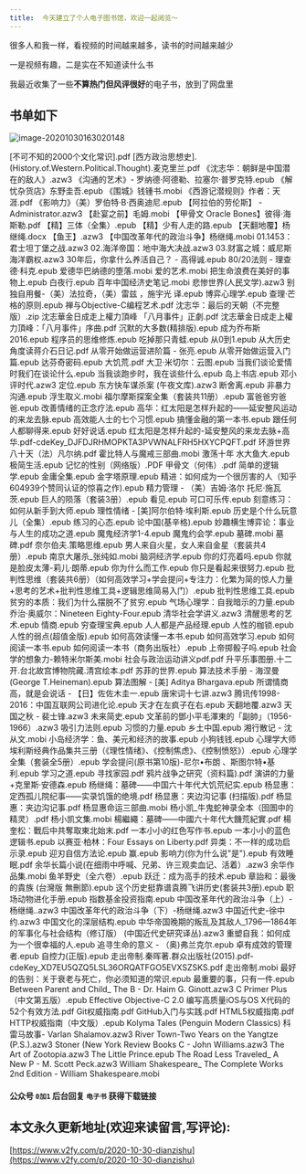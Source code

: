 ```yaml
---
title:  今天建立了个人电子图书馆，欢迎一起阅览～
---
```


很多人和我一样，看视频的时间越来越多，读书的时间越来越少

一是视频有趣，二是实在不知道读什么书

我最近收集了一些**不算热门但风评很好**的电子书，放到了网盘里

## 书单如下

![image-20201030163020148](https://www.v2fy.com/asset/0i/jikemiji/jikemiji-md/2020-10-30-dianzishu.assets/image-20201030163020148.png)

[不可不知的2000个文化常识].pdf
[西方政治思想史].(History.of.Western.Political.Thought).麦克里兰.pdf
《沈志华：朝鲜是中国潜在的敌人》.azw3
《沟通的艺术》- 罗纳德·阿德勒、拉塞尔·普罗克特.epub
《解忧杂货店》东野圭吾.epub
《围城》钱锺书.mobi
《西游记潜规则》作者：天涯.pdf
《影响力》（美）罗伯特·B·西奥迪尼.epub
【阿拉伯的劳伦斯】 - Administrator.azw3
【赴宴之前】毛姆.mobi
【甲骨文 Oracle Bones】彼得·海斯勒.pdf
【精】三体（全集）.epub
【精】少有人走的路.epub
【天翻地覆】杨继绳.docx
【鱼王】.azw3
【中国改革年代的政治斗争】杨继绳.mobi
01.1453：君士坦丁堡之战.azw3
02.海洋帝国：地中海大决战.azw3
03.财富之城：威尼斯海洋霸权.azw3
30年后，你拿什么养活自己？ - 高得诚.epub
80/20法则 - 理查德·科克.epub
爱德华巴纳德的堕落.mobi
爱的艺术.mobi
把生命浪费在美好的事物上.epub
白夜行.epub
百年中国经济史笔记.mobi
悲惨世界(人民文学).azw3
别独自用餐-（美）法拉奇，（美）雷兹 ，施宇光 译.epub
博弈心理学.epub
查理·芒格的原则.epub
禅与Objective-C编程艺术.pdf
沈志华：最后的天朝（不完整版）.zip
沈志華金日成走上權力頂峰 「八月事件」正劇.pdf
沈志華金日成走上權力頂峰：「八月事件」序曲.pdf
沉默的大多数(精排版).epub
成为乔布斯2016.epub
程序员的思维修炼.epub
吃掉那只青蛙.epub
从0到1.epub
从大历史角度读蒋介石日记.pdf
从零开始做运营进阶篇 - 张亮.epub
从零开始做运营入门篇.epub
达芬奇密码.epub
大饥荒.pdf
大卫·米切尔：云图.epub
当我们谈论爱情时我们在谈论什么.epub
当我谈跑步时，我在谈些什么.epub
岛上书店.epub
邓小评时代.azw3
定位.epub
东方快车谋杀案 (午夜文库).azw3
断舍离.epub
非暴力沟通.epub
浮生取义.mobi
福尔摩斯探案全集（套装共11册）.epub
富爸爸穷爸爸.epub
改善情绪的正念疗法.epub
高华：红太阳是怎样升起的——延安整风运动的来龙去脉.epub
高效能人士的七个习惯.epub
搞懂金融的第一本书.epub
跟任何人都聊得来.epub
好好说话.epub
红太阳是怎样升起的-延安整风的来龙去脉+高华.pdf-cdeKey_DJFDJRHMOPKTA3PVWNALFRH5HXYCPQFT.pdf
环游世界八十天（法）凡尔纳.pdf
霍比特人与魔戒三部曲.mobi
激荡十年 水大鱼大.epub
极简生活.epub
记忆的性别（网络版）.PDF
甲骨文（何伟）.pdf
简单的逻辑学.epub
金庸全集.epub
金字塔原理.epub
精进：如何成为一个很厉害的人（知乎604939个赞同认证的惊喜之作).epub
精力管理 - （美）吉姆·洛尔 托尼·施瓦茨.epub
巨人的陨落（套装3册）.epub
看见.epub
可口可乐传.epub
刻意练习：如何从新手到大师.epub
理性情绪 - [美]阿尔伯特·埃利斯.epub
历史是个什么玩意儿（全集）.epub
练习的心态.epub
论中国(基辛格).epub
妙趣横生博弈论：事业与人生的成功之道.epub
魔鬼经济学1-4.epub
魔鬼约会学.epub
墓碑.mobi
墓碑.pdf
奈尔伯夫.策略思维.epub
男人来自火星，女人来自金星（套装共4册）.epub
南京大屠杀_张纯如.mobi
脑洞经济学.epub
你的灯亮着吗.epub
你就是脸皮太薄-莉儿·朗蒂.epub
你为什么而工作.epub
你只是看起来很努力.epub
批判性思维（套装共6册）（如何高效学习+学会提问+专注力：化繁为简的惊人力量+思考的艺术+批判性思维工具+逻辑思维简易入门）.epub
批判性思维工具.epub
贫穷的本质：我们为什么摆脱不了贫穷.epub
气场心理学：自我暗示的力量.epub
乔治·奥威尔：Nineteen Eighty-Four.epub
清华社会学讲义.azw3
清醒思考的艺术.epub
情商.epub
穷查理宝典.epub
人人都是产品经理.epub
人性的枷锁.epub
人性的弱点(超值金版).epub
如何高效读懂一本书.epub
如何高效学习.epub
如何阅读一本书.epub
如何阅读一本书（商务出版社）.epub
上帝掷骰子吗.epub
社会学的想象力-赖特米尔斯美.mobi
社会与政治运动讲义pdf.pdf
升平乐事图册.十二开.台北故宫博物院藏.清宫绘本.pdf
苏菲的世界.epub
算法技术手册 - 海涅曼(George T.Heineman).epub
算法图解 - [美] Aditya Bhargava.epub
所谓情商高，就是会说话 - 【日】佐佐木圭一.epub
唐宋词十七讲.azw3
腾讯传1998-2016：中国互联网公司进化论.epub
天才在左疯子在右.epub
天翻地覆.azw3
天国之秋 - 裴士锋.azw3
未来简史.epub
文革前的鄧小平毛澤東的「副帥」（1956-1966）.azw3
吸引力法则.epub
习惯的力量.epub
乡土中国.epub
湘行散记 - 沈从文.mobi
小岛经济学：鱼、美元和经济的故事.epub
小狗钱钱.epub
心理学大师埃利斯经典作品集共三册（《理性情绪》、《控制焦虑》、《控制愤怒》）.epub
心理学全集（套装全5册）.epub
学会提问(原书第10版)-尼尔•布朗 、斯图尔特•基利.epub
学习之道.epub
寻找家园.pdf
鸦片战争之研究（资料篇).pdf
演讲的力量+克里斯·安德森.epub
杨继绳：墓碑——中国六十年代大饥荒纪实.epub
杨显惠：定西孤儿院纪事——实录饥饿的绝境.pdf
杨显惠：夹边沟记事 (扫描版).pdf
杨显惠：夹边沟记事.pdf
杨显惠命运三部曲.mobi
杨小凯_牛鬼蛇神录全本（囹圄中的精灵）.pdf
杨小凯文集.mobi
楊繼繩：墓碑——中國六十年代大饑荒紀實.pdf
楊奎松：戰后中共奪取東北始末.pdf
一本小小的红色写作书.epub
一本小小的蓝色逻辑书.epub
以赛亚·柏林：Four Essays on Liberty.pdf
异类：不一样的成功启示录.epub
迎刃自信方法论.epub
赢.epub
影响力(你为什么说"是").epub
有效睡眠.pdf
余华长篇小说(在细雨中呼喊、兄弟、许三观卖血记、活着）.azw3
余华作品集.mobi
鱼羊野史（全六卷）.epub
跃迁：成为高手的技术.epub
章詒和：最後的貴族 (台灣版 無刪節).epub
这个历史挺靠谱袁腾飞讲历史(套装共3册).epub
职场动物进化手册.epub
指数基金投资指南.epub
中国改革年代的政治斗争（上）-杨继绳..azw3
中国改革年代的政治斗争（下）-杨继绳.azw3
中国近代史-徐中约.azw3
中国文化的深层结构.epub
中华帝国晚期的叛乱及其敌人_1796—1864年的军事化与社会结构（修订版） (中国近代史研究译丛).azw3
重塑自我：如何成为一个很幸福的人.epub
追寻生命的意义 - （奥)弗兰克尔.epub
卓有成效的管理者.epub
自控力(正版).epub
走出帝制.秦晖著.群众出版社(2015).pdf-cdeKey_XD7EU5QZQ5LSL36ORQATFGO5EVXSZSKS.pdf
走出帝制.mobi
最好的告别：关于衰老与死亡，你必须知道的常识.epub
最重要的事，只有一件.epub
Between Parent and Child_ The B - Dr. Haim G. Ginott.azw3
C Primer Plus（中文第五版）.epub
Effective Objective-C 2.0  编写高质量iOS与OS X代码的52个有效方法.pdf
Git权威指南.pdf
GitHub入门与实践.pdf
HTML5权威指南.pdf
HTTP权威指南（中文版）.epub
Kolyma Tales (Penguin Modern Classics) 科雷马故事- Varlan Shalamov.azw3
River Town-Two Years on the Yangtze (P.S.).azw3
Stoner (New York Review Books C - John Williams.azw3
The Art of Zootopia.azw3
The Little Prince.epub
The Road Less Traveled_ A New P - M. Scott Peck.azw3
William Shakespeare_ The Complete Works 2nd Edition - William Shakespeare.mobi



#### 公众号 `0加1` 后台回复 `电子书` 获得下载链接




## 本文永久更新地址(欢迎来读留言,写评论):

[https://www.v2fy.com/p/2020-10-30-dianzishu](https://www.v2fy.com/p/2020-10-30-dianzishu)
